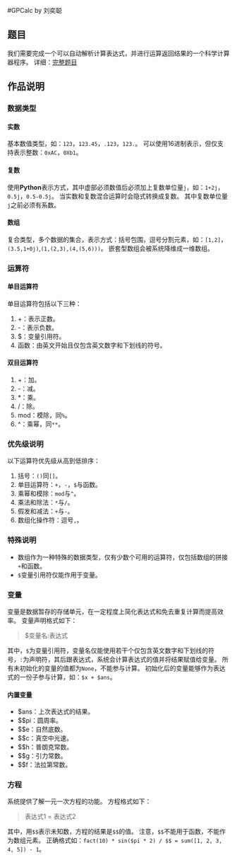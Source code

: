 #GPCalc by 刘奕聪
## 题目
我们需要完成一个可以自动解析计算表达式，并进行运算返回结果的一个科学计算器程序。
详细：[完整题目][1]

## 作品说明
### 数据类型
#### 实数
基本数值类型，如：`123`，`123.45`，`.123`，`123.`。
可以使用16进制表示，但仅支持表示整数：`0xAC`，`0Xb1`。

#### 复数
使用**Python**表示方式，其中虚部必须数值后必须加上复数单位量`j`，如：`1+2j`，`0.5j`，`0.5-0.5j`。
当实数和复数混合运算时会隐式转换成复数。
其中复数单位量`j`之前必须有系数。

#### 数组
复合类型，多个数据的集合，表示方式：括号包围，逗号分割元素，如：`[1,2]`，`(3.5,1+0j)`,`(1,(2,3),(4,(5,6)))`。
嵌套型数组会被系统降维成一维数组。

### 运算符
#### 单目运算符
单目运算符包括以下三种：

 1. +：表示正数。
 2. -：表示负数。
 3. $：变量引用符。
 4. 函数：由英文开始且仅包含英文数字和下划线的符号。
 
#### 双目运算符

 1. +：加。
 2. -：减。
 3. *：乘。
 4. /：除。
 5. mod：模除，同`%`。
 6. \^：乘幂，同`**`。

### 优先级说明
以下运算符优先级从高到低排序：

 1. 括号：`()`同`[]`。
 2. 单目运算符：`+`，`-`，`$`与函数。
 3. 乘幂和模除：`mod`与`^`。
 4. 乘法和除法：`*`与`/`。
 5. 假发和减法：`+`与`-`。
 6. 数组化操作符：逗号`,`。

### 特殊说明

 - 数组作为一种特殊的数据类型，仅有少数个可用的运算符，仅包括数组的拼接`+`和函数。
 - `$`变量引用符仅能作用于变量。
 
### 变量
变量是数据暂存的存储单元，在一定程度上简化表达式和免去重复计算而提高效率。
变量声明格式如下：

> $变量名:表达式

其中，`$`为变量引用符，变量名仅能使用若干个仅包含英文数字和下划线的符号，`:`为声明符，其后跟表达式，系统会计算表达式的值并将结果赋值给变量。
所有未初始化的变量的值都为`None`，不能参与计算。
初始化后的变量能够作为表达式的一份子参与计算，如：`$x + $ans`。

#### 内置变量

 - $ans：上次表达式的结果。
 - $$pi：圆周率。
 - $$e：自然底数。
 - $$c：真空中光速。
 - $$h：普朗克常数。
 - $$g：引力常数。
 - $$f：法拉第常数。

### 方程
系统提供了解一元一次方程的功能。
方程格式如下：

> 表达式1 = 表达式2

其中，用`$$`表示未知数，方程的结果是`$$`的值。
注意，`$$`不能用于函数，不能作为数组元素。
正确格式如：`fact(10) * sin($pi * 2) / $$ = sum([1, 2, 3, 4, 5]) - 1`。


 
  [1]: https://git.oschina.net/Mr_LYC/GPCalc/blob/master/%E9%A2%98%E7%9B%AE.md#tree-content-holder